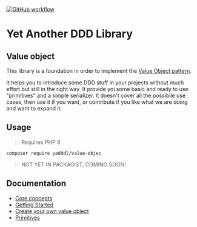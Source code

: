 [![GitHub workflow](https://github.com/yadddl/value-object/actions/workflows/php.yml/badge.svg)](https://github.com/yadddl/value-object/actions/workflows/php.yml)

# Yet Another DDD Library
## Value object

This library is a foundation in order to implement the [Value Object pattern](https://martinfowler.com/bliki/ValueObject.html).

It helps you to introduce some DDD stuff in your projects without much effort but still in the right way. 
It provide yoi some basic and ready to use "primitives" and a simple serializer. 
It doesn't cover all the possibile use cases, then use it if you want, or contribute if you like what we are doing and want to expand it.

## Usage
> Requires PHP 8

    composer require yadddl/value-objec
> NOT YET IN PACKAGIST, COMING SOON!

## Documentation
- [Core concepts](docs/core_concepts.md)
- [Getting Started](docs/getting_started.md)
- [Create your own value object](docs/create_your_own_value_object.md)
- [Primitives](docs/primitives.md)
